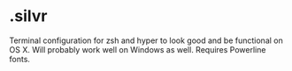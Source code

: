 # .silvr

Terminal configuration for zsh and hyper to look good and be functional on OS X. Will probably work well on Windows as well.
Requires Powerline fonts.
